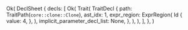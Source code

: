 Ok(
    DeclSheet {
        decls: [
            Ok(
                Trait(
                    TraitDecl {
                        path: TraitPath(`core::clone::Clone`),
                        ast_idx: 1,
                        expr_region: ExprRegion(
                            Id {
                                value: 4,
                            },
                        ),
                        implicit_parameter_decl_list: None,
                    },
                ),
            ),
        ],
    },
)